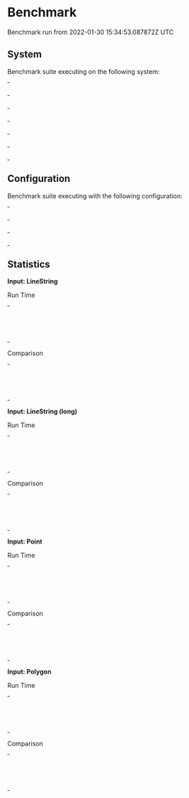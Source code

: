
# Benchmark

Benchmark run from 2022-01-30 15:34:53.087872Z UTC

## System

Benchmark suite executing on the following system:

<table style="width: 1%">
  <tr>
    <th style="width: 1%; white-space: nowrap">Operating System</th>
    <td>macOS</td>
  </tr><tr>
    <th style="white-space: nowrap">CPU Information</th>
    <td style="white-space: nowrap">Apple M1</td>
  </tr><tr>
    <th style="white-space: nowrap">Number of Available Cores</th>
    <td style="white-space: nowrap">8</td>
  </tr><tr>
    <th style="white-space: nowrap">Available Memory</th>
    <td style="white-space: nowrap">16 GB</td>
  </tr><tr>
    <th style="white-space: nowrap">Elixir Version</th>
    <td style="white-space: nowrap">1.13.1</td>
  </tr><tr>
    <th style="white-space: nowrap">Erlang Version</th>
    <td style="white-space: nowrap">24.1</td>
  </tr>
</table>

## Configuration

Benchmark suite executing with the following configuration:

<table style="width: 1%">
  <tr>
    <th style="width: 1%">:time</th>
    <td style="white-space: nowrap">10 s</td>
  </tr><tr>
    <th>:parallel</th>
    <td style="white-space: nowrap">1</td>
  </tr><tr>
    <th>:warmup</th>
    <td style="white-space: nowrap">2 s</td>
  </tr>
</table>

## Statistics




__Input: LineString__

Run Time

<table style="width: 1%">
  <tr>
    <th>Name</th>
    <th style="text-align: right">IPS</th>
    <th style="text-align: right">Average</th>
    <th style="text-align: right">Devitation</th>
    <th style="text-align: right">Median</th>
    <th style="text-align: right">99th&nbsp;%</th>
  </tr>

  <tr>
    <td style="white-space: nowrap">geo</td>
    <td style="white-space: nowrap; text-align: right">789.53 K</td>
    <td style="white-space: nowrap; text-align: right">1.27 &micro;s</td>
    <td style="white-space: nowrap; text-align: right">&plusmn;2107.58%</td>
    <td style="white-space: nowrap; text-align: right">0.99 &micro;s</td>
    <td style="white-space: nowrap; text-align: right">1.99 &micro;s</td>
  </tr>

  <tr>
    <td style="white-space: nowrap">geometry</td>
    <td style="white-space: nowrap; text-align: right">509.09 K</td>
    <td style="white-space: nowrap; text-align: right">1.96 &micro;s</td>
    <td style="white-space: nowrap; text-align: right">&plusmn;526.85%</td>
    <td style="white-space: nowrap; text-align: right">1.99 &micro;s</td>
    <td style="white-space: nowrap; text-align: right">4.99 &micro;s</td>
  </tr>

</table>


Comparison

<table style="width: 1%">
  <tr>
    <th>Name</th>
    <th style="text-align: right">IPS</th>
    <th style="text-align: right">Slower</th>
  <tr>
    <td style="white-space: nowrap">geo</td>
    <td style="white-space: nowrap;text-align: right">789.53 K</td>
    <td>&nbsp;</td>
  </tr>

  <tr>
    <td style="white-space: nowrap">geometry</td>
    <td style="white-space: nowrap; text-align: right">509.09 K</td>
    <td style="white-space: nowrap; text-align: right">1.55x</td>
  </tr>

</table>




__Input: LineString (long)__

Run Time

<table style="width: 1%">
  <tr>
    <th>Name</th>
    <th style="text-align: right">IPS</th>
    <th style="text-align: right">Average</th>
    <th style="text-align: right">Devitation</th>
    <th style="text-align: right">Median</th>
    <th style="text-align: right">99th&nbsp;%</th>
  </tr>

  <tr>
    <td style="white-space: nowrap">geo</td>
    <td style="white-space: nowrap; text-align: right">4.51 K</td>
    <td style="white-space: nowrap; text-align: right">221.65 &micro;s</td>
    <td style="white-space: nowrap; text-align: right">&plusmn;3.52%</td>
    <td style="white-space: nowrap; text-align: right">226.99 &micro;s</td>
    <td style="white-space: nowrap; text-align: right">241.99 &micro;s</td>
  </tr>

  <tr>
    <td style="white-space: nowrap">geometry</td>
    <td style="white-space: nowrap; text-align: right">2.40 K</td>
    <td style="white-space: nowrap; text-align: right">416.83 &micro;s</td>
    <td style="white-space: nowrap; text-align: right">&plusmn;10.74%</td>
    <td style="white-space: nowrap; text-align: right">404.99 &micro;s</td>
    <td style="white-space: nowrap; text-align: right">576.99 &micro;s</td>
  </tr>

</table>


Comparison

<table style="width: 1%">
  <tr>
    <th>Name</th>
    <th style="text-align: right">IPS</th>
    <th style="text-align: right">Slower</th>
  <tr>
    <td style="white-space: nowrap">geo</td>
    <td style="white-space: nowrap;text-align: right">4.51 K</td>
    <td>&nbsp;</td>
  </tr>

  <tr>
    <td style="white-space: nowrap">geometry</td>
    <td style="white-space: nowrap; text-align: right">2.40 K</td>
    <td style="white-space: nowrap; text-align: right">1.88x</td>
  </tr>

</table>




__Input: Point__

Run Time

<table style="width: 1%">
  <tr>
    <th>Name</th>
    <th style="text-align: right">IPS</th>
    <th style="text-align: right">Average</th>
    <th style="text-align: right">Devitation</th>
    <th style="text-align: right">Median</th>
    <th style="text-align: right">99th&nbsp;%</th>
  </tr>

  <tr>
    <td style="white-space: nowrap">geo</td>
    <td style="white-space: nowrap; text-align: right">1.60 M</td>
    <td style="white-space: nowrap; text-align: right">624.91 ns</td>
    <td style="white-space: nowrap; text-align: right">&plusmn;3848.19%</td>
    <td style="white-space: nowrap; text-align: right">990 ns</td>
    <td style="white-space: nowrap; text-align: right">990 ns</td>
  </tr>

  <tr>
    <td style="white-space: nowrap">geometry</td>
    <td style="white-space: nowrap; text-align: right">1.35 M</td>
    <td style="white-space: nowrap; text-align: right">740.58 ns</td>
    <td style="white-space: nowrap; text-align: right">&plusmn;487.53%</td>
    <td style="white-space: nowrap; text-align: right">990 ns</td>
    <td style="white-space: nowrap; text-align: right">2990 ns</td>
  </tr>

</table>


Comparison

<table style="width: 1%">
  <tr>
    <th>Name</th>
    <th style="text-align: right">IPS</th>
    <th style="text-align: right">Slower</th>
  <tr>
    <td style="white-space: nowrap">geo</td>
    <td style="white-space: nowrap;text-align: right">1.60 M</td>
    <td>&nbsp;</td>
  </tr>

  <tr>
    <td style="white-space: nowrap">geometry</td>
    <td style="white-space: nowrap; text-align: right">1.35 M</td>
    <td style="white-space: nowrap; text-align: right">1.19x</td>
  </tr>

</table>




__Input: Polygon__

Run Time

<table style="width: 1%">
  <tr>
    <th>Name</th>
    <th style="text-align: right">IPS</th>
    <th style="text-align: right">Average</th>
    <th style="text-align: right">Devitation</th>
    <th style="text-align: right">Median</th>
    <th style="text-align: right">99th&nbsp;%</th>
  </tr>

  <tr>
    <td style="white-space: nowrap">geo</td>
    <td style="white-space: nowrap; text-align: right">315.91 K</td>
    <td style="white-space: nowrap; text-align: right">3.17 &micro;s</td>
    <td style="white-space: nowrap; text-align: right">&plusmn;560.42%</td>
    <td style="white-space: nowrap; text-align: right">2.99 &micro;s</td>
    <td style="white-space: nowrap; text-align: right">6.99 &micro;s</td>
  </tr>

  <tr>
    <td style="white-space: nowrap">geometry</td>
    <td style="white-space: nowrap; text-align: right">176.63 K</td>
    <td style="white-space: nowrap; text-align: right">5.66 &micro;s</td>
    <td style="white-space: nowrap; text-align: right">&plusmn;298.67%</td>
    <td style="white-space: nowrap; text-align: right">4.99 &micro;s</td>
    <td style="white-space: nowrap; text-align: right">10.99 &micro;s</td>
  </tr>

</table>


Comparison

<table style="width: 1%">
  <tr>
    <th>Name</th>
    <th style="text-align: right">IPS</th>
    <th style="text-align: right">Slower</th>
  <tr>
    <td style="white-space: nowrap">geo</td>
    <td style="white-space: nowrap;text-align: right">315.91 K</td>
    <td>&nbsp;</td>
  </tr>

  <tr>
    <td style="white-space: nowrap">geometry</td>
    <td style="white-space: nowrap; text-align: right">176.63 K</td>
    <td style="white-space: nowrap; text-align: right">1.79x</td>
  </tr>

</table>



